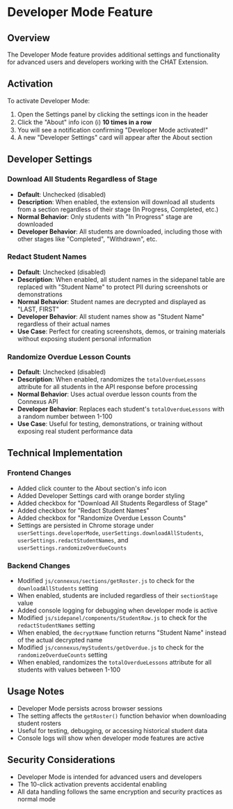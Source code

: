 # Developer Mode Feature

## Overview
The Developer Mode feature provides additional settings and functionality for advanced users and developers working with the CHAT Extension.

## Activation
To activate Developer Mode:
1. Open the Settings panel by clicking the settings icon in the header
2. Click the "About" info icon (ℹ️) **10 times in a row**
3. You will see a notification confirming "Developer Mode activated!"
4. A new "Developer Settings" card will appear after the About section

## Developer Settings

### Download All Students Regardless of Stage
- **Default**: Unchecked (disabled)
- **Description**: When enabled, the extension will download all students from a section regardless of their stage (In Progress, Completed, etc.)
- **Normal Behavior**: Only students with "In Progress" stage are downloaded
- **Developer Behavior**: All students are downloaded, including those with other stages like "Completed", "Withdrawn", etc.

### Redact Student Names
- **Default**: Unchecked (disabled)
- **Description**: When enabled, all student names in the sidepanel table are replaced with "Student Name" to protect PII during screenshots or demonstrations
- **Normal Behavior**: Student names are decrypted and displayed as "LAST, FIRST"
- **Developer Behavior**: All student names show as "Student Name" regardless of their actual names
- **Use Case**: Perfect for creating screenshots, demos, or training materials without exposing student personal information

### Randomize Overdue Lesson Counts
- **Default**: Unchecked (disabled)
- **Description**: When enabled, randomizes the `totalOverdueLessons` attribute for all students in the API response before processing
- **Normal Behavior**: Uses actual overdue lesson counts from the Connexus API
- **Developer Behavior**: Replaces each student's `totalOverdueLessons` with a random number between 1-100
- **Use Case**: Useful for testing, demonstrations, or training without exposing real student performance data

## Technical Implementation

### Frontend Changes
- Added click counter to the About section's info icon
- Added Developer Settings card with orange border styling
- Added checkbox for "Download All Students Regardless of Stage"
- Added checkbox for "Redact Student Names"
- Added checkbox for "Randomize Overdue Lesson Counts"
- Settings are persisted in Chrome storage under `userSettings.developerMode`, `userSettings.downloadAllStudents`, `userSettings.redactStudentNames`, and `userSettings.randomizeOverdueCounts`

### Backend Changes
- Modified `js/connexus/sections/getRoster.js` to check for the `downloadAllStudents` setting
- When enabled, students are included regardless of their `sectionStage` value
- Added console logging for debugging when developer mode is active
- Modified `js/sidepanel/components/StudentRow.js` to check for the `redactStudentNames` setting
- When enabled, the `decryptName` function returns "Student Name" instead of the actual decrypted name
- Modified `js/connexus/myStudents/getOverdue.js` to check for the `randomizeOverdueCounts` setting
- When enabled, randomizes the `totalOverdueLessons` attribute for all students with values between 1-100

## Usage Notes
- Developer Mode persists across browser sessions
- The setting affects the `getRoster()` function behavior when downloading student rosters
- Useful for testing, debugging, or accessing historical student data
- Console logs will show when developer mode features are active

## Security Considerations
- Developer Mode is intended for advanced users and developers
- The 10-click activation prevents accidental enabling
- All data handling follows the same encryption and security practices as normal mode